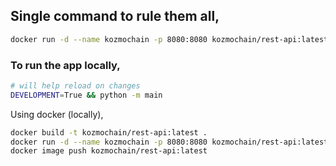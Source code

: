 ## Single command to rule them all,

```bash
docker run -d --name kozmochain -p 8080:8080 kozmochain/rest-api:latest
```

### To run the app locally,

```bash
# will help reload on changes
DEVELOPMENT=True && python -m main
```

Using docker (locally),

```bash
docker build -t kozmochain/rest-api:latest .
docker run -d --name kozmochain -p 8080:8080 kozmochain/rest-api:latest
docker image push kozmochain/rest-api:latest
```

